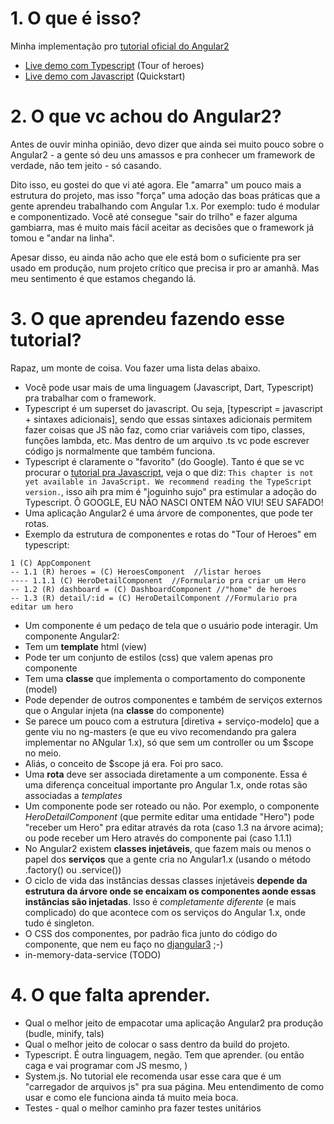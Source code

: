 # 1. O que é isso?

Minha implementação pro [tutorial oficial do Angular2](https://angular.io/docs/ts/latest/tutorial/)
* [Live demo com Typescript](https://tonylampada.github.io/borangular2/tourheroes_ts/gh.html) (Tour of heroes)
* [Live demo com Javascript](https://tonylampada.github.io/borangular2/tourheroes_js/) (Quickstart)

# 2. O que vc achou do Angular2?

Antes de ouvir minha opinião, devo dizer que ainda sei muito pouco sobre o Angular2 - a gente só deu uns amassos e pra conhecer um framework de verdade, não tem jeito - só casando.

Dito isso, eu gostei do que vi até agora. Ele "amarra" um pouco mais a estrutura do projeto, mas isso "força" uma adoção das boas práticas que a gente aprendeu trabalhando com Angular 1.x. Por exemplo: tudo é modular e componentizado. Você até consegue "sair do trilho" e fazer alguma gambiarra, mas é muito mais fácil aceitar as decisões que o framework já tomou e "andar na linha".

Apesar disso, eu ainda não acho que ele está bom o suficiente pra ser usado em produção, num projeto crítico que precisa ir pro ar amanhã. Mas meu sentimento é que estamos chegando lá.

# 3. O que aprendeu fazendo esse tutorial?

Rapaz, um monte de coisa. Vou fazer uma lista delas abaixo.

* Você pode usar mais de uma linguagem (Javascript, Dart, Typescript) pra trabalhar com o framework.
* Typescript é um superset do javascript. Ou seja, [typescript = javascript + sintaxes adicionais], sendo que essas sintaxes adicionais permitem fazer coisas que JS não faz, como criar variáveis com tipo, classes, funções lambda, etc. Mas dentro de um arquivo .ts vc pode escrever código js normalmente que também funciona.
* Typescript é claramente o "favorito" (do Google). Tanto é que se vc procurar o [tutorial pra Javascript](https://angular.io/docs/js/latest/tutorial/index.html), veja o que diz: `This chapter is not yet available in JavaScript. We recommend reading the TypeScript version.`, isso aih pra mim é "joguinho sujo" pra estimular a adoção do Typescript. Ô GOOGLE, EU NÃO NASCI ONTEM NÃO VIU! SEU SAFADO!
* Uma aplicação Angular2 é uma árvore de componentes, que pode ter rotas.
* Exemplo da estrutura de componentes e rotas do "Tour of Heroes" em typescript:

```
1 (C) AppComponent
-- 1.1 (R) heroes = (C) HeroesComponent  //listar heroes
---- 1.1.1 (C) HeroDetailComponent  //Formulario pra criar um Hero
-- 1.2 (R) dashboard = (C) DashboardComponent //"home" de heroes
-- 1.3 (R) detail/:id = (C) HeroDetailComponent //Formulario pra editar um hero
```

* Um componente é um pedaço de tela que o usuário pode interagir. Um componente Angular2:
 * Tem um **template** html (view)
 * Pode ter um conjunto de estilos (css) que valem apenas pro componente
 * Tem uma **classe** que implementa o comportamento do componente (model)
 * Pode depender de outros componentes e também de serviços externos que o Angular injeta (na **classe** do componente)
 * Se parece um pouco com a estrutura [diretiva + serviço-modelo] que a gente viu no ng-masters (e que eu vivo recomendando pra galera implementar no ANgular 1.x), só que sem um controller ou um $scope no meio.
* Aliás, o conceito de $scope já era. Foi pro saco.
* Uma **rota** deve ser associada diretamente a um componente. Essa é uma diferença conceitual importante pro Angular 1.x, onde rotas são associadas a *templates*
* Um componente pode ser roteado ou não. Por exemplo, o componente *HeroDetailComponent* (que permite editar uma entidade "Hero") pode "receber um Hero" pra editar através da rota (caso 1.3 na árvore acima); ou pode receber um Hero através do componente pai (caso 1.1.1)
* No Angular2 existem **classes injetáveis**, que fazem mais ou menos o papel dos **serviços** que a gente cria no Angular1.x (usando o método .factory() ou .service())
* O ciclo de vida das instâncias dessas classes injetáveis **depende da estrutura da árvore onde se encaixam os componentes aonde essas instâncias são injetadas**. Isso é *completamente diferente* (e mais complicado) do que acontece com os serviços do Angular 1.x, onde tudo é singleton.
* O CSS dos componentes, por padrão fica junto do código do componente, que nem eu faço no [djangular3](https://github.com/tonylampada/djangular3) ;-)
* in-memory-data-service (TODO)

# 4. O que falta aprender.

* Qual o melhor jeito de empacotar uma aplicação Angular2 pra produção (budle, minify, tals)
* Qual o melhor jeito de colocar o sass dentro da build do projeto.
* Typescript. É outra linguagem, negão. Tem que aprender. (ou então caga e vai programar com JS mesmo, )
* System.js. No tutorial ele recomenda usar esse cara que é um "carregador de arquivos js" pra sua página. Meu entendimento de como usar e como ele funciona ainda tá muito meia boca.
* Testes - qual o melhor caminho pra fazer testes unitários

